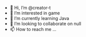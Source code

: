 - 👋 Hi, I’m @creator-t
- 👀 I’m interested in game
- 🌱 I’m currently learning Java
- 💞️ I’m looking to collaborate on null
- 📫 How to reach me ...

<!---
creator-t/creator-t is a ✨ special ✨ repository because its `README.md` (this file) appears on your GitHub profile.
You can click the Preview link to take a look at your changes.
--->
